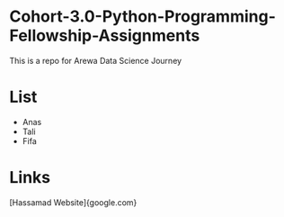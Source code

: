 # Cohort-3.0-Python-Programming-Fellowship-Assignments
This is a repo for Arewa Data Science Journey

# List
- Anas
- Tali
- Fifa
# Links
[Hassamad Website]{google.com}
